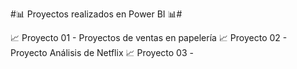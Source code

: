 #📊 Proyectos realizados en Power BI 📊#

📈 Proyecto 01 - Proyectos de ventas en papelería
📈 Proyecto 02 - Proyecto Análisis de Netflix
📈 Proyecto 03 - 
